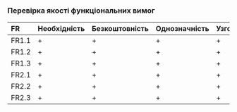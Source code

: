 ### Перевірка якості функціональних вимог

|FR|Необхідність|	Безкоштовність|	Однозначність|	Узгодженість|	Завершеність|	Атомарність|	Здійсненність|	Відстежуваність|	Перевіряємість|
|:-|:-|:-|:-|:-|:-|:-|:-|:-|:-|
|FR1.1	|+|	+|	+	|+	|+|	+	|+|	+	|+|
|FR1.2	|+	|+	|+	|+	|+	|+	|+	|+	|+|
|FR1.3	|+	|+	|+	|+	|+	|+	|+	|+	|+|
|FR2.1	|+	|+	|+	|+	|+	|+	|+	|+	|+|
|FR2.2	|+	|+	|+	|+	|+	|+	|+	|+	|+|
|FR2.3	|+	|+	|+	|+	|+	|+	|+	|+	|+|

